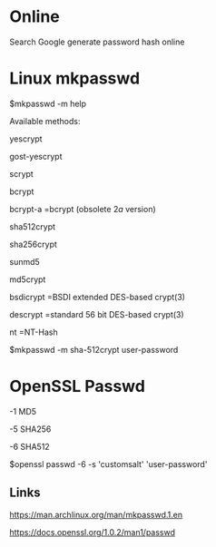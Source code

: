 # Online

Search Google generate password hash online

# Linux mkpasswd

$mkpasswd -m help

Available methods:

yescrypt       

gost-yescrypt  

scrypt         

bcrypt         

bcrypt-a        =bcrypt (obsolete $2a$ version)

sha512crypt    

sha256crypt     

sunmd5          

md5crypt       

bsdicrypt       =BSDI extended DES-based crypt(3)

descrypt        =standard 56 bit DES-based crypt(3)

nt              =NT-Hash

$mkpasswd -m sha-512crypt user-password

# OpenSSL Passwd

-1 MD5

-5 SHA256

-6 SHA512

$openssl passwd -6 -s 'customsalt' 'user-password'

## Links

https://man.archlinux.org/man/mkpasswd.1.en

https://docs.openssl.org/1.0.2/man1/passwd
